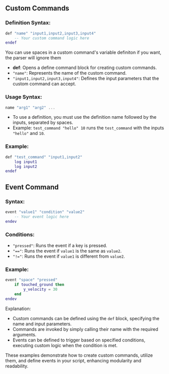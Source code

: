 ## Custom Commands

### Definition Syntax:

```lua
def "name" "input1,input2,input3,input4"
    -- Your custom command logic here
endef
```

You can use spaces in a custom command's variable definiton if you want, the parser will ignore them

- **def**: Opens a define command block for creating custom commands.
- `"name"`: Represents the name of the custom command.
- `"input1,input2,input3,input4"`: Defines the input parameters that the custom command can accept.

### Usage Syntax:

```lua
name "arg1" "arg2" ...
```

- To use a definition, you must use the definition name followed by the inputs, separated by spaces.
- Example: `test_command "hello" 10` runs the `test_command` with the inputs `"hello"` and `10`.

### Example:

```lua
def "test_command" "input1,input2"
    log input1
    log input2
endef
```

## Event Command

### Syntax:

```lua
event "value1" "condition" "value2"
    -- Your event logic here
endev
```

### Conditions:

- `"pressed"`: Runs the event if a key is pressed.
- `"=="`: Runs the event if `value1` is the same as `value2`.
- `"!="`: Runs the event if `value1` is different from `value2`.

### Example:

```lua
event "space" "pressed"
    if touched_ground then
        y_velocity = 30
    end
endev
```

Explanation:

- Custom commands can be defined using the `def` block, specifying the name and input parameters.
- Commands are invoked by simply calling their name with the required arguments.
- Events can be defined to trigger based on specified conditions, executing custom logic when the condition is met.

These examples demonstrate how to create custom commands, utilize them, and define events in your script, enhancing modularity and readability.
